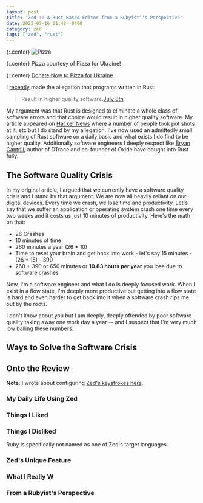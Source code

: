 ```yaml
---
layout: post
title: 'Zed :: A Rust Based Editor from a Rubyist''s Perspective'
date: 2022-07-16 01:48 -0400
category: zed
tags: ["zed", "rust"]
---
```

{:.center}
![Pizza](/blog/assets/pfu/from_thomas-2022-07-16.jpg)

{:.center}
Pizza courtesy of Pizza for Ukraine!

{:.center}
[Donate Now to Pizza for Ukraine](https://www.pizzaforukraine.com/)

I [recently](https://fuzzyblog.io/blog/rust/2022/07/08/rust-alternatives-to-textmate-2-the-agony-of-despair.html) made the allegation that programs written in Rust:

> Result in higher quality software.[July 8th](https://fuzzyblog.io/blog/rust/2022/07/08/rust-alternatives-to-textmate-2-the-agony-of-despair.html)

My argument was that Rust is designed to eliminate a whole class of software errors and that choice would result in higher quality software.  My article appeared on [Hacker News](https://news.ycombinator.com/item?id=32034893#32036250) where a number of people took pot shots at it, etc but I do stand by my allegation.  I've now used an admittedly small sampling of Rust software on a daily basis and what exists I do find to be higher quality.  Additionally software engineers I deeply respect like [Bryan Cantrill](https://twitter.com/bcantrill), author of DTrace and co-founder of Oxide have bought into Rust fully.

## The Software Quality Crisis

In my original article, I argued that we currently have a software quality crisis and I stand by that argument.  We are now all heavily reliant on our digital devices.  Every time we crash, we lose time and productivity.  Let's say that we suffer an application or operating system crash one time every two weeks and it costs us just 10 minutes of productivity.  Here's the math on that:

* 26 Crashes
* 10 minutes of time
* 260 minutes a year (26 * 10)
* Time to reset your brain and get back into work - let's say 15 minutes - (26 * 15) -  390
* 260 + 390 or 650 minutes or **10.83 hours per year** you lose due to software crashes

Now, I'm a software engineer and what I do is deeply focused work.  When I exist in a flow state, I'm deeply more productive but getting into a flow state is hard and even harder to get back into it when a software crash rips me out by the roots.

I don't know about you but I am deeply, deeply offended by poor software quality taking away one work day a year -- and I suspect that I'm very much low balling these numbers.

## Ways to Solve the Software Crisis

## Onto the Review

**Note**: I wrote about configuring [Zed's keystrokes here](https://fuzzyblog.io/blog/zed/2022/07/12/modifying-zed-s-default-keystrokes.html).



### My Daily Life Using Zed

### Things I Liked


### Things I Disliked

Ruby is specifically not named as one of Zed's target languages.  


### Zed's Unique Feature

### What I Really W

### From a Rubyist's Perspective

##

